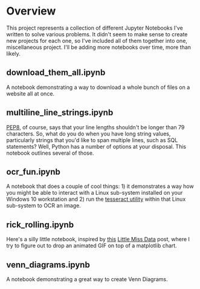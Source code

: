 # Overview
This project represents a collection of different Jupyter Notebooks I've written to solve various problems.  It didn't seem to make sense to create new projects for each one, so I've included all of them together into one, miscellaneous project.  I'll be adding more notebooks over time, more than likely.

## download_them_all.ipynb
A notebook demonstrating a way to download a whole bunch of files on a website all at once.

## multiline_line_strings.ipynb
[PEP8](https://www.python.org/dev/peps/pep-0008/), of course, says that your line lengths shouldn't be longer than 79 characters.  So, what do you do when you have long string values, particularly strings that you'd like to span multiple lines, such as SQL statements?  Well, Python has a number of options at your disposal.  This notebook outlines several of those.

## ocr_fun.ipynb
A notebook that does a couple of cool things: 1) it demonstrates a way how you might be able to interact with a Linux sub-system installed on your Windows 10 workstation and 2) run the [tesseract utility](https://github.com/tesseract-ocr/tesseract) within that Linux sub-system to OCR an image.

## rick_rolling.ipynb
Here's a silly little notebook, inspired by [this](https://www.littlemissdata.com/blog/lacroix) [Little Miss Data](https://www.littlemissdata.com/) post, where I try to figure out to drop an animated GIF on top of a matplotlib chart.

## venn_diagrams.ipynb
A notebook demonstrating a great way to create Venn Diagrams.
